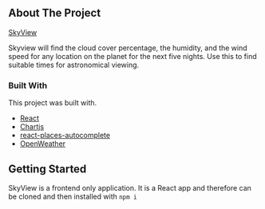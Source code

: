 



<!-- ABOUT THE PROJECT -->
## About The Project

[SkyView](https://skyview.netlify.app/)

Skyview will find the cloud cover percentage, the humidity, and the wind speed for any location on the planet for the next five nights. Use this to find suitable times for astronomical viewing.

### Built With

This project was built with.
* [React](https://reactjs.org/)
* [Chartjs](https://www.chartjs.org/)
* [react-places-autocomplete](https://github.com/hibiken/react-places-autocomplete)
* [OpenWeather](https://openweathermap.org/api)



<!-- GETTING STARTED -->
## Getting Started

SkyView is a frontend only application. It is a React app and therefore can be cloned and then installed with ```npm i```




